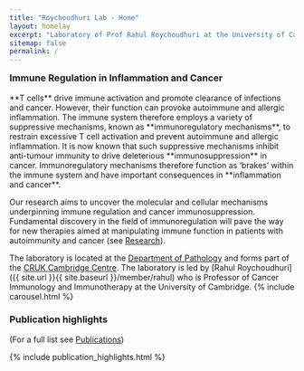 ```yaml
---
title: "Roychoudhuri Lab - Home"
layout: homelay
excerpt: "Laboratory of Prof Rahul Roychoudhuri at the University of Cambridge."
sitemap: false
permalink: /
---
```

<h3 style="margin-top:0px">Immune Regulation in Inflammation and Cancer</h3> 
**T cells** drive immune activation and promote clearance of infections and cancer. However, their function can provoke autoimmune and allergic inflammation. The immune system therefore employs a variety of suppressive mechanisms, known as **immunoregulatory mechanisms**, to restrain excessive T cell activation and prevent autoimmune and allergic inflammation. It is now known that such suppressive mechanisms inhibit anti-tumour immunity to drive deleterious **immunosuppression** in cancer. Immunoregulatory mechanisms therefore function as ‘brakes’ within the immune system and have important consequences in **inflammation and cancer**. 

Our research aims to uncover the molecular and cellular mechanisms underpinning immune regulation and cancer immunosuppression. Fundamental discovery in the field of immunoregulation will pave the way for new therapies aimed at manipulating immune function in patients with autoimmunity and cancer (see [Research](research)). 

The laboratory is located at the [Department of Pathology](https://www.path.cam.ac.uk/) and forms part of the [CRUK Cambridge Centre](https://crukcambridgecentre.org.uk/).  The laboratory is led by [Rahul Roychoudhuri]({{ site.url }}{{ site.baseurl }}/member/rahul) who is Professor of Cancer Immunology and Immunotherapy at the University of Cambridge. 
{% include carousel.html %}
### Publication highlights
(For a full list see [Publications](publications))
<div id="gridid">
{% include publication_highlights.html %}
</div>
<p> &nbsp; </p>

